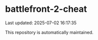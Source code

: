 # battlefront-2-cheat

Last updated: 2025-07-02 16:17:35

This repository is automatically maintained.
